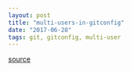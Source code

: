 ```yaml
---
layout: post
title: "multi-users-in-gitconfig"
date: "2017-06-28"
tags: git, gitconfig, multi-user
---
```


[source](https://stackoverflow.com/questions/4220416/can-i-specify-multiple-users-for-myself-in-gitconfig)

